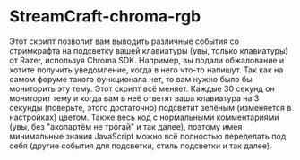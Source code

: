 # StreamCraft-chroma-rgb

Этот скрипт позволит вам выводить различные события со стримкрафта на подсветку вашей клавиатуры (увы, только клавиатуры) от Razer, используя Chroma SDK. Например, вы подали обжалование и хотите получить уведомление, когда в него что-то напишут. Так как на самом форуме такого функционала нет, то вам нужно было бы мониторить эту тему. Этот скрипт всё меняет. Каждые 30 секунд он мониторит тему и когда вам в неё ответят ваша клавиатура на 3 секунды (поверьте, этого достаточно) подсветит зелёным (изменяется в настройках) цветом. Также весь код с нормальными комментариями (увы, без "акопартём не трогай" и так далее), поэтому имея минимальные знания JavaScript можно всё полностью переделать под себя (другие события для подсветки, стиль подсветки и так далее).
